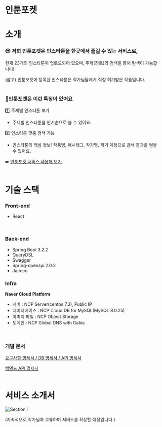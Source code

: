 # 인툰포켓

# 소개
### :sunglasses: 저희 인툰포켓은 인스타툰을 한곳에서 즐길 수 있는 서비스로,

현재 23개의 인스타툰이 업로드되어 있으며, 주제(장르)와 검색을 통해 탐색이 가능합니다!

(참고) 인툰포켓에 등록된 인스타툰은 작가님들에게 직접 허가받은 작품입니다.
<br>
<br>

### :pouch:인툰포켓은 이런 특징이 있어요

:one: 주제별 인스타툰 보기 <br>
- 주제별 인스타툰을 인기순으로 볼 수 있어요.

:two: 인스타툰 맞춤 검색 기능 <br>
- 인스타툰의 핵심 정보! 작품명, 해시태그, 작가명, 작가 계정으로 검색 결과를 얻을 수 있어요.

:arrow_right: [인툰포켓 서비스 사용해 보기](https://www.intoonpocket.site)
<br>
<br>

# 기술 스택
### Front-end
- React

<br>

### Back-end
- Spring Boot 3.2.2
- QueryDSL
- Swagger
- Spring-openapi 2.0.2
- Jacoco
  <br>

### Infra
**Naver Cloud Platform**
- 서버 : NCP Server(centos 7.3), Public IP
- 데이터베이스 : NCP Cloud DB for MySQL(MySQL 8.0.25)
- 이미지 파일 : NCP Object Storage
- 도메인 : NCP Global DNS with Gabia
<br>

### 개발 문서
[요구사항 명세서 / DB 명세서 / API 명세서](https://docs.google.com/spreadsheets/d/1DTitTq6iyEVzR9tSCGL5glbu1mbdiGaEdUP-A3x3Gy0/edit?usp=sharing)

[백엔드 API 명세서](https://server.intoonpocket.site/swagger-ui/index.html)
<br>
<br>

# 서비스 소개서
![Section 1](https://github.com/potenday-a4mango/intoonpocket/assets/93786956/e4832c2c-30bc-454f-aa4c-2fea53b82f0c)

(지속적으로 작가님과 교류하며 서비스를 확장할 예정입니다.)
<br>
<br>
